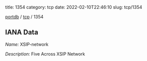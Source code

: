 title: 1354
category: tcp
date: 2022-02-10T22:46:10
slug: tcp/1354

[portdb](/) / [tcp](/category/tcp.html) / 1354


## IANA Data

_Name:_ XSIP-network

_Description:_ Five Across XSIP Network

